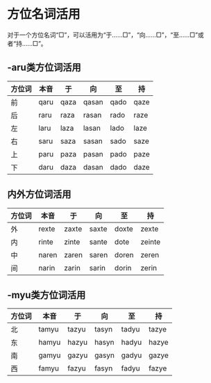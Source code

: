 # 方位名词活用

对于一个方位名词“□”，可以活用为“于……□”，“向……□”，“至……□”或者“持……□”。

## -aru类方位词活用

|方位词|本音|于|向|至|持|
|-|-|-|-|-|-|
|前|qaru|qaza|qasan|qado|qaze|
|后|raru|raza|rasan|rado|raze|
|左|laru|laza|lasan|lado|laze|
|右|saru|saza|sasan|sado|saze|
|上|paru|paza|pasan|pado|paze|
|下|daru|daza|dasan|dado|daze|


## 内外方位词活用

|方位词|本音|于|向|至|持|
|-|-|-|-|-|-|
|外|rexte|zaxte|saxte|doxte|zexte|
|内|rinte|zinte|sante|dote|zeinte|
|中|naren|zaren|saren|doren|zeren|
|间|narin|zarin|sarin|dorin|zerin|

## -myu类方位词活用

|方位词|本音|于|向|至|持|
|-|-|-|-|-|-|
|北|tamyu|tazyu|tasyn|tadyu|tazye|
|东|hamyu|hazyu|hasyn|hadyu|hazye|
|南|gamyu|gazyu|gasyn|gadyu|gazye|
|西|famyu|fazyu|fasyn|fadyu|fazye|
